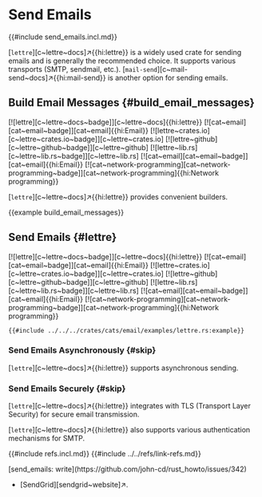 # Send Emails

{{#include send_emails.incl.md}}

[`lettre`][c~lettre~docs]↗{{hi:lettre}} is a widely used crate for sending emails and is generally the recommended choice. It supports various transports (SMTP, sendmail, etc.). [`mail-send`][c~mail-send~docs]↗{{hi:mail-send}} is another option for sending emails.

## Build Email Messages {#build_email_messages}

[![lettre][c~lettre~docs~badge]][c~lettre~docs]{{hi:lettre}} [![cat~email][cat~email~badge]][cat~email]{{hi:Email}}
[![lettre~crates.io][c~lettre~crates.io~badge]][c~lettre~crates.io]
[![lettre~github][c~lettre~github~badge]][c~lettre~github]
[![lettre~lib.rs][c~lettre~lib.rs~badge]][c~lettre~lib.rs]
[![cat~email][cat~email~badge]][cat~email]{{hi:Email}}
[![cat~network-programming][cat~network-programming~badge]][cat~network-programming]{{hi:Network programming}}

[`lettre`][c~lettre~docs]↗{{hi:lettre}} provides convenient builders.

{{example build_email_messages}}

## Send Emails {#lettre}

[![lettre][c~lettre~docs~badge]][c~lettre~docs]{{hi:lettre}} [![cat~email][cat~email~badge]][cat~email]{{hi:Email}}
[![lettre~crates.io][c~lettre~crates.io~badge]][c~lettre~crates.io]
[![lettre~github][c~lettre~github~badge]][c~lettre~github]
[![lettre~lib.rs][c~lettre~lib.rs~badge]][c~lettre~lib.rs]
[![cat~email][cat~email~badge]][cat~email]{{hi:Email}}
[![cat~network-programming][cat~network-programming~badge]][cat~network-programming]{{hi:Network programming}}

```rust,editable,noplayground
{{#include ../../../crates/cats/email/examples/lettre.rs:example}}
```

### Send Emails Asynchronously {#skip}

[`lettre`][c~lettre~docs]↗{{hi:lettre}} supports asynchronous sending.

### Send Emails Securely {#skip}

[`lettre`][c~lettre~docs]↗{{hi:lettre}} integrates with TLS (Transport Layer Security) for secure email transmission.

[`lettre`][c~lettre~docs]↗{{hi:lettre}} also supports various authentication mechanisms for SMTP.

{{#include refs.incl.md}}
{{#include ../../refs/link-refs.md}}

<div class="hidden">
[send_emails: write](https://github.com/john-cd/rust_howto/issues/342)

- [SendGrid][sendgrid~website]↗.

</div>
